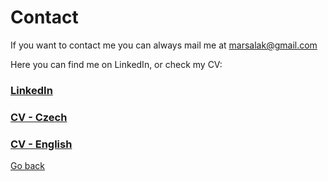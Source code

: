 # Contact

If you want to contact me you can always mail me at marsalak@gmail.com


Here you can find me on LinkedIn, or check my CV:

### [LinkedIn](https://www.linkedin.com/in/martin-salak-6726681a3/)
### [CV -  Czech](./assets/CV%20Martin%20Salak%20-%20CZ.pdf)
### [CV -  English](./assets/CV%20Martin%20Salak%20-%20EN.pdf)

[Go back](index.md)